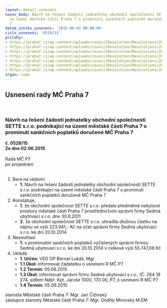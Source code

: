 ```yaml
---
layout: detail_usneseni
nazev_bodu: Návrh na řešení žádosti jednatelky obchodní společnosti SETTE s.r.o. podnikající
  na území městské části Praha 7 o prominutí sankčních poplatků doručené MČ Praha
  7
datum_vzniku_usneseni: '2015-06-02 00:00:00'
cislo_usneseni: '0528/15'
prilohy:
- https://praha7.cz/wp-content/uploads/councilResolution/Resolutions/26321/33-15-p1_dz.doc
- https://praha7.cz/wp-content/uploads/councilResolution/Resolutions/26321/33-15-p2_%c5%be%c3%a1dost.pdf
- https://praha7.cz/wp-content/uploads/councilResolution/Resolutions/26321/33-15-p3_smlouva_01.pdf
- https://praha7.cz/wp-content/uploads/councilResolution/Resolutions/26321/33-15-p4_smlouva_02.pdf
- https://praha7.cz/wp-content/uploads/councilResolution/Resolutions/26321/33-15-p5_v%c3%bdpis_or.pdf
- https://praha7.cz/wp-content/uploads/councilResolution/Resolutions/26321/33-15-p6_hl%c3%a1%c5%a1enka.pdf
- https://praha7.cz/wp-content/uploads/councilResolution/Resolutions/26321/33-15-p7_sankce.pdf
organ: rada
---
```

<div id="ucUsn_pList" class="usn">
	<span><h2>Usnesení rady MČ Praha 7 </h2>
<br></span><div class="standBody">
<span><h3>Návrh na řešení žádosti jednatelky obchodní společnosti SETTE s.r.o. podnikající na území městské části Praha 7 o prominutí sankčních poplatků doručené MČ Praha 7</h3></span><div class="center">
		<strong>č. 0528/15</strong><br>
	</div>
<div class="center">
		<strong>Ze dne 02.06.2015</strong><br><br>
	</div>Rada MČ P7<br> po projednání<br><br><ol>
<li>Bere na vědomí<ul><li>
<strong>1.</strong> Návrh na řešení žádosti jednatelky obchodní společnosti SETTE s.r.o. podnikající na území městské části Praha 7 o prominutí sankčních poplatků doručené MČ Praha 7</li></ul>
</li>
<li>Konstatuje,<ul>
<li>
<strong>1.</strong> že obchodní společnost SETTE s.r.o. předala předmětné nebytové prostory městské části Praha 7 prostřednictvím správní firmy Sedmá ubytovací s.r.o. dne 30.6.2011</li>
<li>
<strong>2.</strong> že obchodní společnost SETTE s.r.o. uhradila dlužnou částku na nájmu ve výši 223.941,- Kč na účet správní firmy Sedmá ubytovací s.r.o. ke dni 20.10.2014</li>
</ul>
</li>
<li>Nesouhlasí<ul><li>
<strong>1.</strong> s prominutím sankčních poplatků vyčíslených správní firmou Sedmá ubytovací s.r.o. ke dni 20.10.2014 v celkové výši 55.747,08 Kč</li></ul>
</li>
<li>Ukládá<ul>
<li>
<strong>1. Určen: </strong>VED OP Bernat Lukáš, Mgr.</li>
<li>
<strong>1.1 Úkol: </strong>informovat žadatelku o usnesení R MČ P7</li>
<li>
<strong>1.2 Termín: </strong>05.06.2015</li>
<li>
<strong>1.3 Úkol: </strong>informovat správní firmu Sedmá ubytovací s.r.o., IČ: 264 18 274, sídlem Nábř. Kpt. Jaroše 1000, 170 00, P7, o usnesení R MČ P7 </li>
<li>
<strong>1.4 Termín: </strong>05.06.2015</li>
</ul>
</li>
</ol>starosta Městské části Praha 7: Mgr. Jan Čižinský<br>zástupce starosty Městské části Praha 7: Mgr. Ondřej Mirovský M.EM 
</div>
</div>